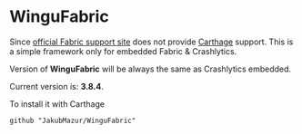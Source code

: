 # WinguFabric

Since [official Fabric support site](https://fabric.io/kits/ios/crashlytics/install) does not provide [Carthage](https://github.com/Carthage/Carthage) support. This is a simple framework only for embedded Fabric & Crashlytics.

Version of **WinguFabric** will be always the same as Crashlytics embedded. 

Current version is: **3.8.4**. 

To install it with Carthage

```github "JakubMazur/WinguFabric"```